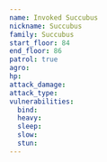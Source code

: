 ```yaml
---
name: Invoked Succubus
nickname: Succubus
family: Succubus
start_floor: 84
end_floor: 86
patrol: true
agro: 
hp: 
attack_damage: 
attack_type: 
vulnerabilities:
  bind: 
  heavy: 
  sleep: 
  slow: 
  stun: 
---
```

